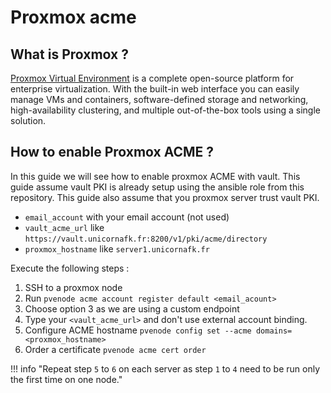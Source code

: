 # Proxmox acme

## What is Proxmox ?

[Proxmox Virtual Environment](https://proxmox.com) is a complete open-source platform for enterprise virtualization. With the built-in web interface you can easily manage VMs and containers, software-defined storage and networking, high-availability clustering, and multiple out-of-the-box tools using a single solution.

## How to enable Proxmox ACME ?
In this guide we will see how to enable proxmox ACME with vault.
This guide assume vault PKI is already setup using the ansible role from this repository.
This guide also assume that you proxmox server trust vault PKI.

- `email_account` with your email account (not used)
- `vault_acme_url` like `https://vault.unicornafk.fr:8200/v1/pki/acme/directory`
- `proxmox_hostname` like `server1.unicornafk.fr`

Execute the following steps :

1. SSH to a proxmox node
2. Run `pvenode acme account register default <email_acount>`
3. Choose option 3 as we are using a custom endpoint
4. Type your `<vault_acme_url>` and don't use external account binding.
5. Configure ACME hostname `pvenode config set --acme domains=<proxmox_hostname>`
6. Order a certificate `pvenode acme cert order`

!!! info "Repeat step `5` to `6` on each server as step `1` to `4` need to be run only the first time on one node."
